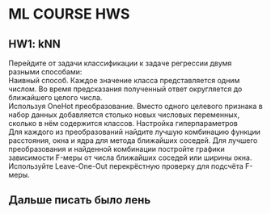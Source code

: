 # ML COURSE HWS

## HW1: kNN
Перейдите от задачи классификации к задаче регрессии двумя разными способами:  
Наивный способ. Каждое значение класса представляется одним числом. Во время предсказания полученный ответ округляется до ближайшего целого числа.  
Используя OneHot преобразование. Вместо одного целевого признака в набор данных добавляется столько новых числовых переменных, сколько в нём содержится классов.
Настройка гиперпараметров  
Для каждого из преобразований найдите лучшую комбинацию функции расстояния, окна и ядра для метода ближайших соседей. Для лучшего преобразования и найденной комбинации постройте графики зависимости F-меры от числа ближайших соседей или ширины окна. Используйте Leave-One-Out перекрёстную проверку для подсчёта F-меры.  

## Дальше писать было лень
